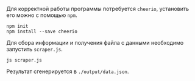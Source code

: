 Для корректной работы программы потребуется `cheerio`, установить его можно с помощью `npm`.

    npm init
    npm install --save cheerio

Для сбора информации и получения файла с данными необходимо запустить `scraper.js`.
    
    js scraper.js
    
Результат сгенерируется в `./output/data.json`.

